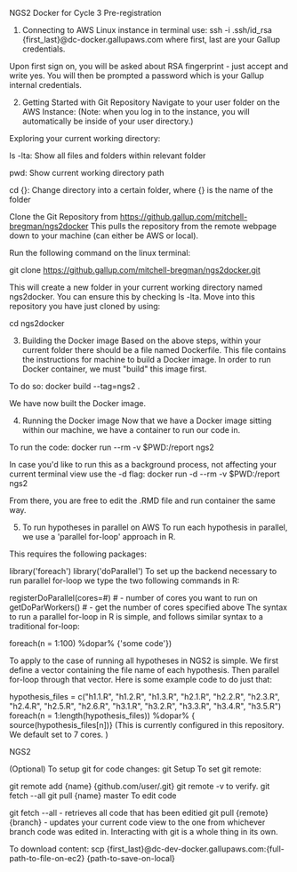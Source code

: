 NGS2 Docker for Cycle 3 Pre-registration

1) Connecting to AWS Linux instance in terminal use:
ssh -i .ssh/id_rsa {first_last}@dc-docker.gallupaws.com where first, last are your Gallup credentials.

Upon first sign on, you will be asked about RSA fingerprint - just accept and write yes. You will then be prompted a password which is your Gallup internal credentials.

2) Getting Started with Git Repository
Navigate to your user folder on the AWS Instance:
(Note: when you log in to the instance, you will automatically be inside of your user directory.)

Exploring your current working directory:

ls -lta: Show all files and folders within relevant folder

pwd: Show current working directory path

cd {}: Change directory into a certain folder, where {} is the name of the folder

Clone the Git Repository from https://github.gallup.com/mitchell-bregman/ngs2docker
This pulls the repository from the remote webpage down to your machine (can either be AWS or local).

Run the following command on the linux terminal:

git clone https://github.gallup.com/mitchell-bregman/ngs2docker.git

This will create a new folder in your current working directory named ngs2docker. You can ensure this by checking ls -lta.
Move into this repository you have just cloned by using:

cd ngs2docker

3) Building the Docker image
Based on the above steps, within your current folder there should be a file named Dockerfile. This file contains the instructions for machine to build a Docker image. In order to run Docker container, we must "build" this image first.

To do so: docker build --tag=ngs2 .

We have now built the Docker image.

4) Running the Docker image
Now that we have a Docker image sitting within our machine, we have a container to run our code in.

To run the code: docker run --rm -v $PWD:/report ngs2

In case you'd like to run this as a background process, not affecting your current terminal view use the -d flag: docker run -d --rm -v $PWD:/report ngs2

From there, you are free to edit the .RMD file and run container the same way.

5) To run hypotheses in parallel on AWS
To run each hypothesis in parallel, we use a 'parallel for-loop' approach in R.

This requires the following packages:

library('foreach')
library('doParallel')
To set up the backend necessary to run parallel for-loop we type the two following commands in R:

registerDoParallel(cores=#) # - number of cores you want to run on
getDoParWorkers() # - get the number of cores specified above
The syntax to run a parallel for-loop in R is simple, and follows similar syntax to a traditional for-loop:

foreach(n = 1:100) %dopar% {'some code'})

To apply to the case of running all hypotheses in NGS2 is simple. We first define a vector containing the file name of each hypothesis. Then parallel for-loop through that vector. Here is some example code to do just that:

hypothesis_files = c("h1.1.R", "h1.2.R", "h1.3.R",
                 "h2.1.R", "h2.2.R", "h2.3.R", "h2.4.R", "h2.5.R", "h2.6.R", "h3.1.R", "h3.2.R", "h3.3.R",
                 "h3.4.R", "h3.5.R")
foreach(n = 1:length(hypothesis_files)) %dopar% {
  source(hypothesis_files[n])}
(This is currently configured in this repository. We default set to 7 cores. )

NGS2

(Optional) To setup git for code changes:
git Setup
To set git remote:

git remote add {name} {github.com/user/.git}
git remote -v to verify.
git fetch --all
git pull {name} master
To edit code

git fetch --all - retrieves all code that has been editied
git pull {remote} {branch} - updates your current code view to the one from whichever branch code was edited in.
Interacting with git is a whole thing in its own.

To download content:
scp {first_last}@dc-dev-docker.gallupaws.com:{full-path-to-file-on-ec2} {path-to-save-on-local}
